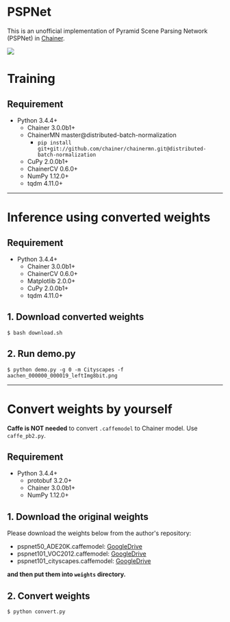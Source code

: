 PSPNet
======

This is an unofficial implementation of Pyramid Scene Parsing Network (PSPNet) in [Chainer](https://github.com/chainer/chainer).

![](https://github.com/mitmul/chainer-pspnet/wiki/images/demoVideo.gif)

# Training

## Requirement

- Python 3.4.4+
    - Chainer 3.0.0b1+
    - ChainerMN master@distributed-batch-normalization
        - `pip install git+git://github.com/chainer/chainermn.git@distributed-batch-normalization`
    - CuPy 2.0.0b1+
    - ChainerCV 0.6.0+
    - NumPy 1.12.0+
    - tqdm 4.11.0+

---

# Inference using converted weights

## Requirement

- Python 3.4.4+
    - Chainer 3.0.0b1+
    - ChainerCV 0.6.0+
    - Matplotlib 2.0.0+
    - CuPy 2.0.0b1+
    - tqdm 4.11.0+

## 1. Download converted weights

```
$ bash download.sh
```

## 2. Run demo.py

```
$ python demo.py -g 0 -m Cityscapes -f aachen_000000_000019_leftImg8bit.png
```

---

# Convert weights by yourself

**Caffe is NOT needed** to convert `.caffemodel` to Chainer model. Use `caffe_pb2.py`.

## Requirement

- Python 3.4.4+
    - protobuf 3.2.0+
    - Chainer 3.0.0b1+
    - NumPy 1.12.0+

## 1. Download the original weights

Please download the weights below from the author's repository:

- pspnet50\_ADE20K.caffemodel: [GoogleDrive](https://drive.google.com/open?id=0BzaU285cX7TCN1R3QnUwQ0hoMTA)
- pspnet101\_VOC2012.caffemodel: [GoogleDrive](https://drive.google.com/open?id=0BzaU285cX7TCNVhETE5vVUdMYk0)
- pspnet101\_cityscapes.caffemodel: [GoogleDrive](https://drive.google.com/open?id=0BzaU285cX7TCT1M3TmNfNjlUeEU)

**and then put them into `weights` directory.**

## 2. Convert weights

```
$ python convert.py
```
